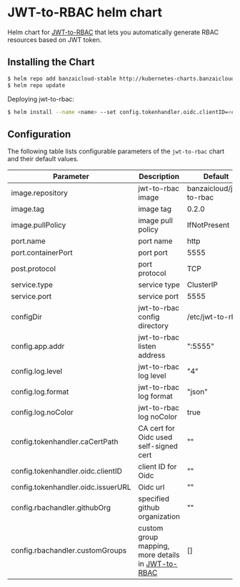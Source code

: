 # JWT-to-RBAC helm chart

Helm chart for [JWT-to-RBAC](https://github.com/banzaicloud/jwt-to-rbac) that lets you automatically generate RBAC resources based on JWT token.

## Installing the Chart

```bash
$ helm repo add banzaicloud-stable http://kubernetes-charts.banzaicloud.com/branch/master
$ helm repo update
```

Deploying jwt-to-rbac:

```bash
$ helm install --name <name> --set config.tokenhandler.oidc.clientID=<client-id> --set config.tokenhandler.oidc.issuerURL=<http://dex-url/dex>
```

## Configuration

The following table lists configurable parameters of the `jwt-to-rbac` chart and their default values.

|               Parameter             |                Description                  |                  Default                 |
| ----------------------------------- | ------------------------------------------- | -----------------------------------------|
|image.repository                     |jwt-to-rbac image                            |banzaicloud/jwt-to-rbac                   |
|image.tag                            |image tag                                    |0.2.0                                     |
|image.pullPolicy                     |image pull policy                            |IfNotPresent                              |
|port.name                            |port name                                    |http                                      |
|port.containerPort                   |port port                                    |5555                                      |
|post.protocol                        |port protocol                                |TCP                                       |
|service.type                         |service type                                 |ClusterIP                                 |
|service.port                         |service port                                 |5555                                      |
|configDir                            |jwt-to-rbac config directory                 |/etc/jwt-to-rbac                          |
|config.app.addr                      |jwt-to-rbac listen address                   |":5555"                                   |
|config.log.level                     |jwt-to-rbac log level                        |"4"                                       |
|config.log.format                    |jwt-to-rbac log format                       |"json"                                    |
|config.log.noColor                   |jwt-to-rbac log noColor                      |true                                      |
|config.tokenhandler.caCertPath       |CA cert for Oidc used self-signed cert       |""                                        |
|config.tokenhandler.oidc.clientID    |client ID for Oidc                           |""                                        |
|config.tokenhandler.oidc.issuerURL   |Oidc url                                     |""                                        |
|config.rbachandler.githubOrg         |specified github organization                |""                                        |
|config.rbachandler.customGroups      |custom group mapping, more details in [JWT-to-RBAC](https://github.com/banzaicloud/jwt-to-rbac)|[]|
